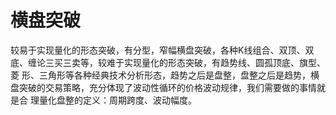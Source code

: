 # 横盘突破
较易于实现量化的形态突破，有分型，窄幅横盘突破，各种K线组合、双顶、双底、缠论三买三卖等，较难于实现量化的形态突破，有趋势线、圆孤顶底、旗型、菱 形、三角形等各种经典技术分析形态，趋势之后是盘整，盘整之后是趋势，横盘突破的交易策略，充分体现了波动性循环的价格波动规律，我们需要做的事情就是合 理量化盘整的定义：周期跨度、波动幅度。
